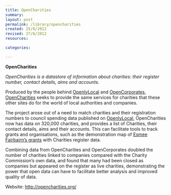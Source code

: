```yaml
---
title: OpenCharities
summary: 
layout: post
permalink: /library/opencharities
created: 25/6/2012
revised: 27/6/2012
resources:

categories:

---
```


<p><strong>OpenCharities</strong></p>
<p><em>OpenCharities is a datastore of information about charities: their register number, contact details, aims and accounts.</em></p>

<p>Produced by the people behind <a href="http://www.data.gov.uk/library/OpenlyLocal" rel="nofollow">OpenlyLocal</a> and <a href="http://www.data.gov.uk/library/OpenCorporates" rel="nofollow">OpenCorporates</a>, <a href="http://opencharities.org/" rel="nofollow">OpenCharities</a> seeks to provide the same services for charities that these other sites do for the world of local authorities and companies. </p>
<p>The project arose out of a need to match charities and their registration numbers to council spending data published on <a href="http://www.data.gov.uk/library/OpenlyLocal" rel="nofollow">OpenlyLocal</a>, OpenCharities now has data on 320,000 charities, and provides a list of Charities, their contact details, aims and their accounts. This can facilitate tools to track grants and organisations, such as the demonstration map of <a href="http://esme.practicalparticipation.co.uk/" rel="nofollow">Esmee Fairbairn’s grants</a> with Charities register data.</p>
<p>Combining data from OpenCharities and OpenCorporates doubled the number of charities linked to companies compared with the Charity Commission’s own data, and found that many had been closed as companies but appeared on the register as live charities, demonstrating the power that open data can have to facilitate better analysis and improved quality of data.</p>
<p>Website: <a href="http://opencharities.org/" rel="nofollow">http://opencharities.org/</a></p>
